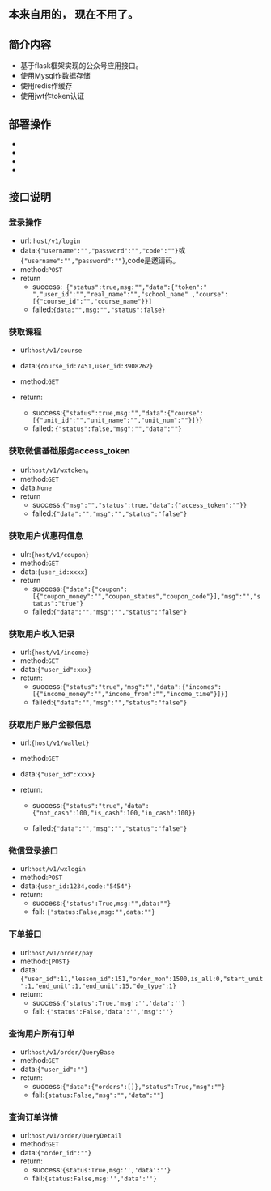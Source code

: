 ## 本来自用的， 现在不用了。

## 简介内容

- 基于flask框架实现的公众号应用接口。
- 使用Mysql作数据存储
- 使用redis作缓存
- 使用jwt作token认证


## 部署操作

- 
-
-
-

## 接口说明

### 登录操作

- url:  `host/v1/login`
- data:`{"username":"","password":"","code":""}`或`{"username":"","password":""}`,code是邀请码。
- method:`POST`
- return
  - success:` {"status":true,msg:"","data":{"token":" ","user_id":"","real_name":"","school_name" ,"course":[{"course_id":"","course_name"}}]`   
  - failed:`{data:"",msg:"","status":false}`

### 获取课程

- url:`host/v1/course`

- data:`{course_id:7451,user_id:3908262}`

- method:`GET`

- return:
  - success:`{"status":true,msg:"","data":{"course":[{"unit_id":"","unit_name":"","unit_num":""}]}}`
  - failed: `{"status":false,"msg":"","data":""}`

  

  

### 获取微信基础服务access_token

- url:`host/v1/wxtoken`。
- method:`GET`
- data:`None`
- return 
  - success:`{"msg":"","status":true,"data":{"access_token":""}}`
  - failed:`{"data":"","msg":"","status":"false"}`



###  获取用户优惠码信息

- ulr:`{host/v1/coupon}`
- method:`GET`
- data:`{user_id:xxxx}`
- return
  - success:`{"data":{"coupon":[{"coupon_money":"","coupon_status","coupon_code"}],"msg":"","status":"true"}`
  - failed:`{"data":"","msg":"","status":"false"}`



###  获取用户收入记录

- url:`{host/v1/income}`
- method:`GET`
- data:`{"user_id":xxx}`
- return:
  - success:`{"status":"true","msg":"","data":{"incomes":[{"income_money":"","income_from":"","income_time"}]}}`
  - failed:`{"data":"","msg":"","status":"false"}`

### 获取用户账户金额信息

- url:`{host/v1/wallet}`

- method:`GET`

- data:`{"user_id":xxxx}`

- return:

  - success:`{"status":"true","data":{"not_cash":100,"is_cash":100,"in_cash":100}}`

  - failed:`{"data":"","msg":"","status":"false"}`

    

    

### 微信登录接口
- url:`host/v1/wxlogin`
- method:`POST`
- data:`{user_id:1234,code:"5454"}`
- return:
	- success:`{'status':True,msg:"",data:""}`
	- fail: `{'status:False,msg:"",data:""}`
	  

### 下单接口
- url:`host/v1/order/pay`
- method:`{POST}`
- data:`{"user_id":11,"lesson_id":151,"order_mon":1500,is_all:0,"start_unit":1,"end_unit":1,"end_unit":15,"do_type":1}`
- return:
	- success:`{'status':True,'msg':'','data':''}`
	- fail: `{'status':False,'data':'','msg':''}`
	
### 查询用户所有订单
- url:`host/v1/order/QueryBase`
- method:`GET`
- data:`{"user_id":""}`
- return:
	- success:`{"data":{"orders":[]},"status":True,"msg":""}`
	- fail:`{status:False,"msg":"","data":""}`
	
	
### 查询订单详情
- url:`host/v1/order/QueryDetail`
- method:`GET`
- data:`{"order_id":""}`
- return:
	- success:`{status:True,msg:'','data':''}`
	- fail:`{status:False,msg:'','data':''}`

